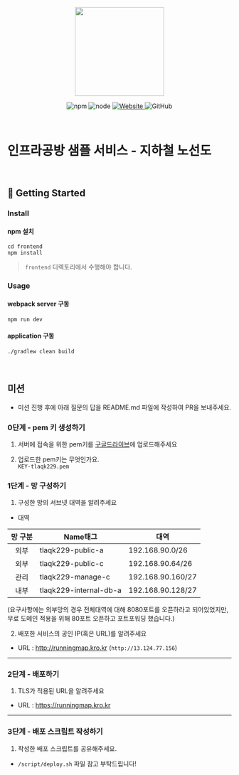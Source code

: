 <p align="center">
    <img width="200px;" src="https://raw.githubusercontent.com/woowacourse/atdd-subway-admin-frontend/master/images/main_logo.png"/>
</p>
<p align="center">
  <img alt="npm" src="https://img.shields.io/badge/npm-%3E%3D%205.5.0-blue">
  <img alt="node" src="https://img.shields.io/badge/node-%3E%3D%209.3.0-blue">
  <a href="https://edu.nextstep.camp/c/R89PYi5H" alt="nextstep atdd">
    <img alt="Website" src="https://img.shields.io/website?url=https%3A%2F%2Fedu.nextstep.camp%2Fc%2FR89PYi5H">
  </a>
  <img alt="GitHub" src="https://img.shields.io/github/license/next-step/atdd-subway-service">
</p>

<br>

# 인프라공방 샘플 서비스 - 지하철 노선도

<br>

## 🚀 Getting Started

### Install
#### npm 설치
```
cd frontend
npm install
```
> `frontend` 디렉토리에서 수행해야 합니다.

### Usage
#### webpack server 구동
```
npm run dev
```
#### application 구동
```
./gradlew clean build
```
<br>

## 미션

* 미션 진행 후에 아래 질문의 답을 README.md 파일에 작성하여 PR을 보내주세요.

### 0단계 - pem 키 생성하기

1. 서버에 접속을 위한 pem키를 [구글드라이브](https://drive.google.com/drive/folders/1dZiCUwNeH1LMglp8dyTqqsL1b2yBnzd1?usp=sharing)에 업로드해주세요

2. 업로드한 pem키는 무엇인가요.
<br>`KEY-tlaqk229.pem`

### 1단계 - 망 구성하기
1. 구성한 망의 서브넷 대역을 알려주세요
- 대역

| 망 구분 | Name태그                 | 대역                |
|:----:|------------------------|-------------------|
|  외부  | tlaqk229-public-a      | 192.168.90.0/26   |
|  외부  | tlaqk229-public-c      | 192.168.90.64/26  |
|  관리  | tlaqk229-manage-c      | 192.168.90.160/27 |
|  내부  | tlaqk229-internal-db-a | 192.168.90.128/27 |

(요구사항에는 외부망의 경우 전체대역에 대해 8080포트를 오픈하라고 되어있었지만,
<br>무료 도메인 적용을 위해 80포트 오픈하고 포트포워딩 했습니다.)

2. 배포한 서비스의 공인 IP(혹은 URL)를 알려주세요

- URL : http://runningmap.kro.kr (`http://13.124.77.156`)



---

### 2단계 - 배포하기
1. TLS가 적용된 URL을 알려주세요

- URL : https://runningmap.kro.kr

---

### 3단계 - 배포 스크립트 작성하기

1. 작성한 배포 스크립트를 공유해주세요.

- `/script/deploy.sh` 파일 참고 부탁드립니다!

